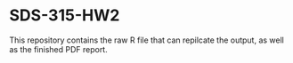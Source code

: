 # SDS-315-HW2

This repository contains the raw R file that can repilcate the output, as well as the finished PDF report.
